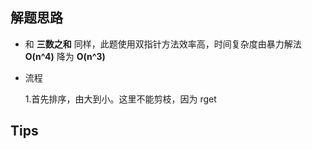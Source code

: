 ## 解题思路
* 和 **三数之和** 同样，此题使用双指针方法效率高，时间复杂度由暴力解法 **O(n^4)** 降为 **O(n^3)**
* 流程

    1.首先排序，由大到小。这里不能剪枝，因为  rget

## Tips
